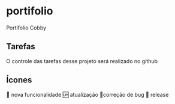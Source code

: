 # portifolio

Portifolio Cobby
## Tarefas

O controle das tarefas desse projeto será realizado no github

## Ícones

:mag_right: nova funcionalidade
:up: atualização
:honeybee:correção de bug
:checkered_flag: release
